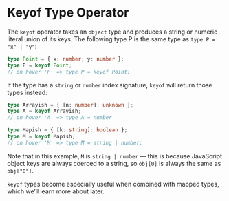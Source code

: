 # Keyof Type Operator

The `keyof` operator takes an `object` type and produces a string or numeric literal union of its keys. The following type P is the same type as `type P = "x" | "y"`:

```ts
type Point = { x: number; y: number };
type P = keyof Point;
// on hover 'P' => type P = keyof Point;
```

If the type has a `string` or `number` index signature, `keyof` will return those types instead:

```ts
type Arrayish = { [n: number]: unknown };
type A = keyof Arrayish;
// on hover 'A' => type A = number
```

```ts
type Mapish = { [k: string]: boolean };
type M = keyof Mapish;
// on hover 'M' => type M = string | number;
```

Note that in this example, `M` is `string | number` — this is because JavaScript object keys are always coerced to a string, so `obj[0]` is always the same as `obj["0"]`.

`keyof` types become especially useful when combined with mapped types, which we’ll learn more about later.
